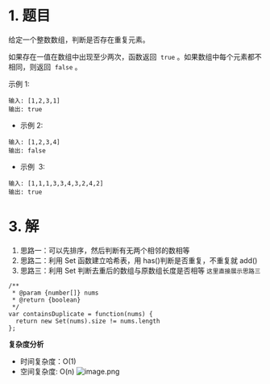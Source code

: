 # 1. 题目

给定一个整数数组，判断是否存在重复元素。

如果存在一值在数组中出现至少两次，函数返回  `true` 。如果数组中每个元素都不相同，则返回  `false` 。

示例 1:

```
输入: [1,2,3,1]
输出: true
```

- 示例 2:

```
输入: [1,2,3,4]
输出: false
```

- 示例  3:

```
输入: [1,1,1,3,3,4,3,2,4,2]
输出: true
```

# 3. 解

1. 思路一：可以先排序，然后判断有无两个相邻的数相等
2. 思路二：利用 Set 函数建立哈希表，用 has()判断是否重复，不重复就 add()
3. 思路三：利用 Set 判断去重后的数组与原数组长度是否相等
   `这里直接展示思路三`

```
/**
 * @param {number[]} nums
 * @return {boolean}
 */
var containsDuplicate = function(nums) {
  return new Set(nums).size != nums.length
};
```

**复杂度分析**

- 时间复杂度：O(1)
- 空间复杂度: O(n)
  ![image.png](https://p3-juejin.byteimg.com/tos-cn-i-k3u1fbpfcp/e9ceccc10ee7475f9c2aa8736f8e8a25~tplv-k3u1fbpfcp-watermark.image?)
